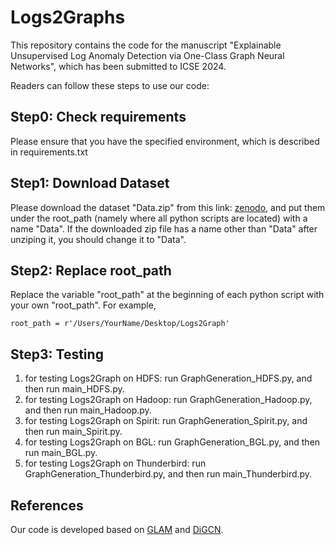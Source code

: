 # Logs2Graphs

This repository contains the code for the manuscript "Explainable Unsupervised Log Anomaly Detection via One-Class Graph Neural Networks", which has been submitted to ICSE 2024.

Readers can follow these steps to use our code:

## Step0: Check requirements
Please ensure that you have the specified environment, which is described in requirements.txt

## Step1: Download Dataset
Please download the dataset "Data.zip" from this link: [zenodo](https://doi.org/10.5281/zenodo.7771548), and put them under the root_path (namely where all python scripts are located) with a name "Data". If the downloaded zip file has a name other than "Data" after unziping it, you should change it to "Data".  

## Step2: Replace root_path

Replace the variable "root_path" at the beginning of each python script with your own "root_path". For example, 
```
root_path = r'/Users/YourName/Desktop/Logs2Graph'
```

## Step3: Testing
1. for testing Logs2Graph on HDFS: run GraphGeneration_HDFS.py, and then run main_HDFS.py. 
2. for testing Logs2Graph on Hadoop: run GraphGeneration_Hadoop.py, and then run main_Hadoop.py.
3. for testing Logs2Graph on Spirit: run GraphGeneration_Spirit.py, and then run main_Spirit.py.
4. for testing Logs2Graph on BGL: run GraphGeneration_BGL.py, and then run main_BGL.py.
5. for testing Logs2Graph on Thunderbird: run GraphGeneration_Thunderbird.py, and then run main_Thunderbird.py.

## References
Our code is developed based on [GLAM](https://github.com/sawlani/GLAM) and [DiGCN](https://github.com/flyingtango/DiGCN).
